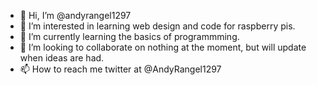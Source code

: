 - 👋 Hi, I’m @andyrangel1297
- 👀 I’m interested in learning web design and code for raspberry pis.
- 🌱 I’m currently learning the basics of programmming.
- 💞️ I’m looking to collaborate on nothing at the moment, but will update when ideas are had.
- 📫 How to reach me twitter at @AndyRangel1297

<!---
andyrangel1297/andyrangel1297 is a ✨ special ✨ repository because its `README.md` (this file) appears on your GitHub profile.
You can click the Preview link to take a look at your changes.
--->
